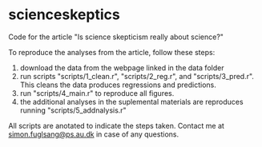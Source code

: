 # scienceskeptics
Code for the article "Is science skepticism really about science?"

To reproduce the analyses from the article, follow these steps:

1) download the data from the webpage linked in the data folder
2) run scripts "scripts/1_clean.r", "scripts/2_reg.r", and "scripts/3_pred.r". This cleans the data produces regressions and predictions.
3) run "scripts/4_main.r" to reproduce all figures.
4) the additional analyses in the suplemental materials are reproduces running "scripts/5_addnalysis.r"

All scripts are anotated to indicate the steps taken. Contact me at simon.fuglsang@ps.au.dk in case of any questions.

